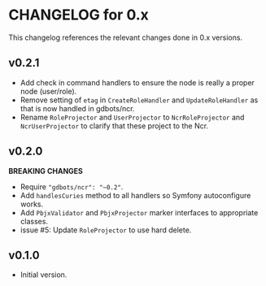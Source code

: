 # CHANGELOG for 0.x
This changelog references the relevant changes done in 0.x versions.


## v0.2.1
* Add check in command handlers to ensure the node is really a proper node (user/role).
* Remove setting of `etag` in `CreateRoleHandler` and `UpdateRoleHandler` as that is now handled in gdbots/ncr.
* Rename `RoleProjector` and `UserProjector` to `NcrRoleProjector` and `NcrUserProjector` to clarify that these project to the Ncr. 


## v0.2.0
__BREAKING CHANGES__

* Require `"gdbots/ncr": "~0.2"`.
* Add `handlesCuries` method to all handlers so Symfony autoconfigure works.
* Add `PbjxValidator` and `PbjxProjector` marker interfaces to appropriate classes.
* issue #5: Update `RoleProjector` to use hard delete.


## v0.1.0
* Initial version.
